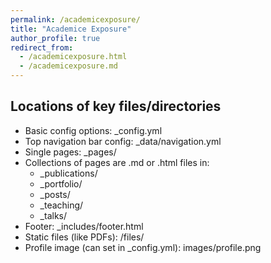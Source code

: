 ```yaml
---
permalink: /academicexposure/
title: "Academice Exposure"
author_profile: true
redirect_from: 
  - /academicexposure.html
  - /academicexposure.md
---
```



## Locations of key files/directories

* Basic config options: _config.yml
* Top navigation bar config: _data/navigation.yml
* Single pages: _pages/
* Collections of pages are .md or .html files in:
  * _publications/
  * _portfolio/
  * _posts/
  * _teaching/
  * _talks/
* Footer: _includes/footer.html
* Static files (like PDFs): /files/
* Profile image (can set in _config.yml): images/profile.png
